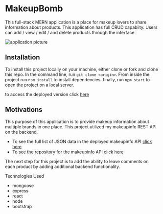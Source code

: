 # MakeupBomb

This full-stack MERN application is a place for makeup lovers to share information about products. This application has full CRUD capabiity. Users can add / view / edit / and delete products through the interface.

![application picture](./images/makeup_bomb.png)

## Installation

To install this project locally on your machine, either clone or fork and clone this repo. In the command line, run `git clone <origin>`. From inside the project run `npm install` to install dependencies. finally, run `npm start` to open the project on a local server.

to access the deployed version click [here](https://quizzical-goldstine-b0be04.netlify.com/)

## Motivations

This purpose of this application is to provide makeup information about multiple brands in one place. This project utilized my makeupinfo REST API on the backend.

- To see the full list of JSON data in the deployed makeupinfo API [click here](https://makeupinfo.herokuapp.com/product)
- To see the repository for the makeupinfo API [click here](https://github.com/karenheyn/MakeupAPI)

The next step for this project is to add the ability to leave comments on each product by adding additional backend functionality.

Technologies Used

- mongoose
- express
- react
- node
- bootstrap
